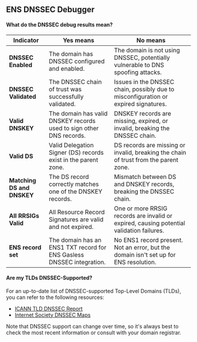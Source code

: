 ## ENS DNSSEC Debugger

#### What do the DNSSEC debug results mean?

| Indicator                | **Yes** means                                                                      | **No** means                                                                 |
|--------------------------|------------------------------------------------------------------------------------|-------------------------------------------------------------------------------|
| **DNSSEC Enabled**        | The domain has DNSSEC configured and enabled.                                       | The domain is not using DNSSEC, potentially vulnerable to DNS spoofing attacks. |
| **DNSSEC Validated**      | The DNSSEC chain of trust was successfully validated.                               | Issues in the DNSSEC chain, possibly due to misconfiguration or expired signatures. |
| **Valid DNSKEY**          | The domain has valid DNSKEY records used to sign other DNS records.                 | DNSKEY records are missing, expired, or invalid, breaking the DNSSEC chain.      |
| **Valid DS**              | Valid Delegation Signer (DS) records exist in the parent zone.                      | DS records are missing or invalid, breaking the chain of trust from the parent zone. |
| **Matching DS and DNSKEY**| The DS record correctly matches one of the DNSKEY records.                          | Mismatch between DS and DNSKEY records, breaking the DNSSEC chain.                |
| **All RRSIGs Valid**      | All Resource Record Signatures are valid and not expired.                           | One or more RRSIG records are invalid or expired, causing potential validation failures. |
| **ENS record set**        | The domain has an ENS1 TXT record for ENS Gasless DNSSEC integration.               | No ENS1 record present. Not an error, but the domain isn't set up for ENS resolution. |

#### Are my TLDs DNSSEC-Supported?

For an up-to-date list of DNSSEC-supported Top-Level Domains (TLDs), you can refer to the following resources:

- [ICANN TLD DNSSEC Report](https://stats.research.icann.org/dns/tld_report/)
- [Internet Society DNSSEC Maps](https://www.internetsociety.org/deploy360/dnssec/maps/)

Note that DNSSEC support can change over time, so it's always best to check the most recent information or consult with your domain registrar.
